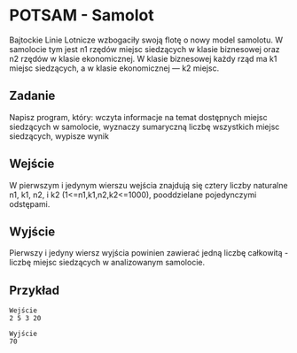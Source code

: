 # POTSAM - Samolot
Bajtockie Linie Lotnicze wzbogaciły swoją flotę o nowy model samolotu. W samolocie tym jest n1 rzędów miejsc siedzących w klasie biznesowej oraz n2 rzędów w klasie ekonomicznej. W klasie biznesowej każdy rząd ma k1 miejsc siedzących, a w klasie ekonomicznej — k2 miejsc.

## Zadanie
Napisz program, który:
wczyta informacje na temat dostępnych miejsc siedzących w samolocie,
wyznaczy sumaryczną liczbę wszystkich miejsc siedzących,
wypisze wynik

## Wejście
W pierwszym i jedynym wierszu wejścia znajdują się cztery liczby naturalne n1, k1, n2, i k2 (1<=n1,k1,n2,k2<=1000), pooddzielane pojedynczymi odstępami.

## Wyjście
Pierwszy i jedyny wiersz wyjścia powinien zawierać jedną liczbę całkowitą - liczbę miejsc siedzących w analizowanym samolocie.

## Przykład
```
Wejście
2 5 3 20

Wyjście
70
```